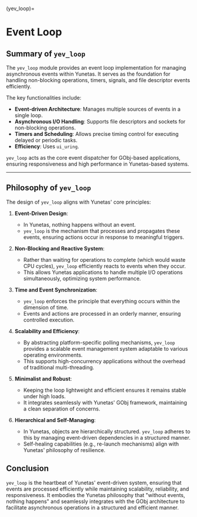 (yev_loop)=
# **Event Loop**

## **Summary of `yev_loop`**
The `yev_loop` module provides an event loop implementation for managing asynchronous events within Yunetas. It serves as the foundation for handling non-blocking operations, timers, signals, and file descriptor events efficiently.

The key functionalities include:
- **Event-driven Architecture**: Manages multiple sources of events in a single loop.
- **Asynchronous I/O Handling**: Supports file descriptors and sockets for non-blocking operations.
- **Timers and Scheduling**: Allows precise timing control for executing delayed or periodic tasks.
- **Efficiency**: Uses `ui_uring`.

`yev_loop` acts as the core event dispatcher for GObj-based applications, ensuring responsiveness and high performance in Yunetas-based systems.

---

## **Philosophy of `yev_loop`**
The design of `yev_loop` aligns with Yunetas' core principles:

1. **Event-Driven Design**:
    - In Yunetas, nothing happens without an event.
    - `yev_loop` is the mechanism that processes and propagates these events, ensuring actions occur in response to meaningful triggers.

2. **Non-Blocking and Reactive System**:
    - Rather than waiting for operations to complete (which would waste CPU cycles), `yev_loop` efficiently reacts to events when they occur.
    - This allows Yunetas applications to handle multiple I/O operations simultaneously, optimizing system performance.

3. **Time and Event Synchronization**:
    - `yev_loop` enforces the principle that everything occurs within the dimension of time.
    - Events and actions are processed in an orderly manner, ensuring controlled execution.

4. **Scalability and Efficiency**:
    - By abstracting platform-specific polling mechanisms, `yev_loop` provides a scalable event management system adaptable to various operating environments.
    - This supports high-concurrency applications without the overhead of traditional multi-threading.

5. **Minimalist and Robust**:
    - Keeping the loop lightweight and efficient ensures it remains stable under high loads.
    - It integrates seamlessly with Yunetas' GObj framework, maintaining a clean separation of concerns.

6. **Hierarchical and Self-Managing**:
    - In Yunetas, objects are hierarchically structured. `yev_loop` adheres to this by managing event-driven dependencies in a structured manner.
    - Self-healing capabilities (e.g., re-launch mechanisms) align with Yunetas' philosophy of resilience.

## **Conclusion**
`yev_loop` is the heartbeat of Yunetas' event-driven system, ensuring that events are processed efficiently while maintaining scalability, reliability, and responsiveness. It embodies the Yunetas philosophy that "without events, nothing happens" and seamlessly integrates with the GObj architecture to facilitate asynchronous operations in a structured and efficient manner.
